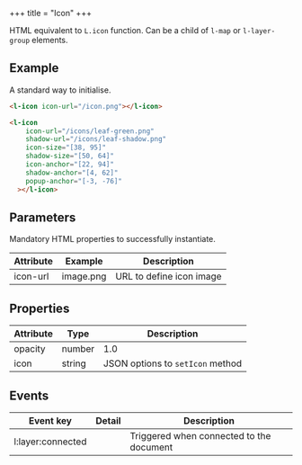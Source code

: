 +++
title = "Icon"
+++

HTML equivalent to `L.icon` function.
Can be a child of `l-map` or `l-layer-group` elements.

## Example

A standard way to initialise.

```html
<l-icon icon-url="/icon.png"></l-icon>
```

```html
<l-icon
    icon-url="/icons/leaf-green.png"
    shadow-url="/icons/leaf-shadow.png"
    icon-size="[38, 95]"
    shadow-size="[50, 64]" 
    icon-anchor="[22, 94]" 
    shadow-anchor="[4, 62]" 
    popup-anchor="[-3, -76]" 
  ></l-icon>
```

## Parameters

Mandatory HTML properties to successfully instantiate.

| Attribute | Example | Description |
| -- | -- | -- |
| icon-url | image.png | URL to define icon image |

## Properties

| Attribute | Type    | Description |
| --        | --      | --          |
| opacity   | number  | 1.0         |
| icon      | string | JSON options to `setIcon` method |

## Events

| Event key | Detail | Description |
| -- | -- | -- |
| l:layer:connected | | Triggered when connected to the document |



